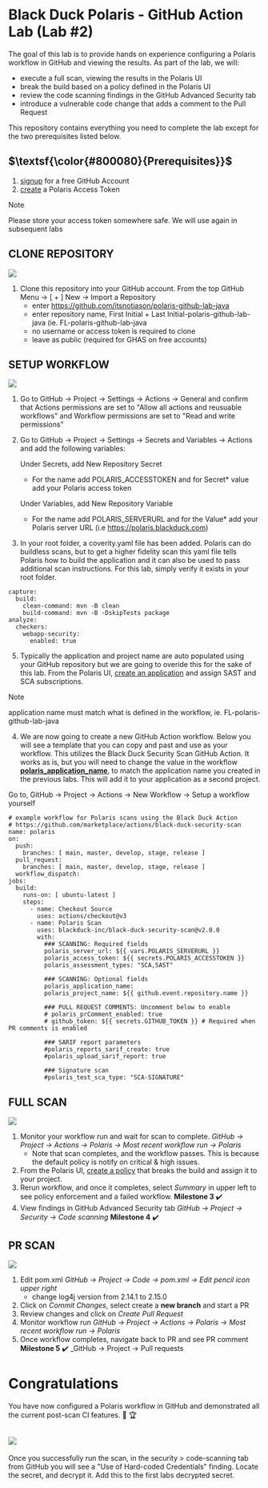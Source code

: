 # Black Duck Polaris - GitHub Action Lab (Lab #2)

The goal of this lab is to provide hands on experience configuring a Polaris workflow in GitHub and viewing the results. As part of the lab, we will:
- execute a full scan, viewing the results in the Polaris UI
- break the build based on a policy defined in the Polaris UI
- review the code scanning findings in the GitHub Advanced Security tab
- introduce a vulnerable code change that adds a comment to the Pull Request

This repository contains everything you need to complete the lab except for the two prerequisites listed below.

## $\textsf{\color{#800080}{Prerequisites}}$
1. [signup](https://github.com/signup) for a free GitHub Account
2. [create](https://polaris.blackduck.com/developer/default/polaris-documentation/t_make-token) a Polaris Access Token 
> [!NOTE]  
> Please store your access token somewhere safe. We will use again in subsequent labs
> 

## CLONE REPOSITORY
![](https://img.shields.io/badge/steps-blueviolet?style=for-the-badge)
1. Clone this repository into your GitHub account. From the top GitHub Menu → [ + ] New → Import a Repository
   - enter https://github.com/itsnotjason/polaris-github-lab-java
   - enter repository name, First Initial + Last Initial-polaris-github-lab-java (ie. FL-polaris-github-lab-java
   - no username or access token is required to clone
   - leave as public (required for GHAS on free accounts)


## SETUP WORKFLOW
![](https://img.shields.io/badge/steps-blueviolet?style=for-the-badge)
1. Go to  GitHub → Project → Settings → Actions → General and confirm that Actions permissions are set to "Allow all actions and reusuable workflows" and Workflow permissions are set to "Read and write permissions"
2. Go to GitHub → Project → Settings → Secrets and Variables → Actions and add the following variables:
 
   Under Secrets, add New Repository Secret
   - For the name add POLARIS_ACCESSTOKEN and for Secret* value add your Polaris access token

   Under Variables, add New Repository Variable  
   - For the name add POLARIS_SERVERURL and for the Value* add your Polaris server URL (i.e https://polaris.blackduck.com)

3. In your root folder, a coverity.yaml file has been added. Polaris can do buildless scans, but to get a higher fidelity scan this yaml file tells Polaris how to build the application and it can also be used to pass additional scan instructions. For this lab, simply verify it exists in your root folder. 

```
capture:
  build:
    clean-command: mvn -B clean
    build-command: mvn -B -DskipTests package
analyze:
  checkers:
    webapp-security:
      enabled: true
```

5. Typically the application and project name are auto populated using your GitHub repository but we are going to overide this for the sake of this lab. From the Polaris UI, [create an application](https://polaris.blackduck.com/developer/default/polaris-documentation/t_gs-app-superuser) and assign SAST and SCA subscriptions.

> [!NOTE]  
>application name must match what is defined in the workflow, ie. FL-polaris-github-lab-java

4. We are now going to create a new GitHub Action workflow. Below you will see a template that you can copy and past and use as your workflow. This utilizes the Black Duck Security Scan GitHub Action.  It works as is, but you will need to change the value in the workflow  <ins>**polaris_application_name**</ins>, to match the application name you created in the previous labs. This will add it to your application as a second project.

Go to, GitHub → Project → Actions → New Workflow → Setup a workflow yourself

```
# example workflow for Polaris scans using the Black Duck Action
# https://github.com/marketplace/actions/black-duck-security-scan
name: polaris
on:
  push:
    branches: [ main, master, develop, stage, release ]
  pull_request:
    branches: [ main, master, develop, stage, release ]
  workflow_dispatch:
jobs:
  build:
    runs-on: [ ubuntu-latest ]
    steps:
      - name: Checkout Source
        uses: actions/checkout@v3
      - name: Polaris Scan
        uses: blackduck-inc/black-duck-security-scan@v2.0.0
        with:
          ### SCANNING: Required fields
          polaris_server_url: ${{ vars.POLARIS_SERVERURL }}
          polaris_access_token: ${{ secrets.POLARIS_ACCESSTOKEN }}
          polaris_assessment_types: "SCA,SAST"
          
          ### SCANNING: Optional fields
          polaris_application_name: 
          polaris_project_name: ${{ github.event.repository.name }}
          
          ### PULL REQUEST COMMENTS: Uncomment below to enable
          # polaris_prComment_enabled: true 
          # github_token: ${{ secrets.GITHUB_TOKEN }} # Required when PR comments is enabled

          ### SARIF report parameters
          #polaris_reports_sarif_create: true
          #polaris_upload_sarif_report: true
          
          ### Signature scan
          #polaris_test_sca_type: "SCA-SIGNATURE"
```
## FULL  SCAN
![](https://img.shields.io/badge/steps-blueviolet?style=for-the-badge)
1. Monitor your workflow run and wait for scan to complete. _GitHub → Project → Actions → Polaris → Most recent workflow run → Polaris_
   - Note that scan completes, and the workflow passes. This is because the default policy is notify on critical & high issues.
2. From the Polaris UI, [create a policy](https://polaris.blackduck.com/developer/default/polaris-documentation/t_post_scan_policies) that breaks the build and assign it to your project.
3. Rerun workflow, and once it completes, select _Summary_ in upper left to see policy enforcement and a failed workflow. **Milestone 3** :heavy_check_mark:
4. View findings in GitHub Advanced Security tab _GitHub → Project → Security → Code scanning_ **Milestone 4** :heavy_check_mark:


## PR SCAN
![](https://img.shields.io/badge/steps-blueviolet?style=for-the-badge)
1. Edit pom.xml _GitHub → Project → Code → pom.xml → Edit pencil icon upper right_
   - change log4j version from 2.14.1 to 2.15.0
3. Click on _Commit Changes_, select create a **new branch** and start a PR
4. Review changes and click on _Create Pull Request_
5. Monitor workflow run _GitHub → Project → Actions → Polaris → Most recent workflow run → Polaris_
6. Once workflow completes, navigate back to PR and see PR comment **Milestone 5** :heavy_check_mark: _GitHub → Project → Pull requests


# Congratulations

You have now configured a Polaris workflow in GitHub and demonstrated all the current post-scan CI features. :clap: :trophy:

## ![](https://img.shields.io/badge/optional-CTF-blueviolet?style=for-the-badge)
Once you successfully run the scan, in the security > code-scanning tab from GitHub you will see a "Use of Hard-coded Credentials" finding. Locate the secret, and decrypt it. Add this to the first labs decrypted secret. 
